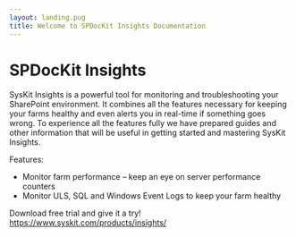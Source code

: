 ```yaml
---
layout: landing.pug
title: Welcome to SPDocKit Insights Documentation 
---
```


# SPDocKit Insights

SysKit Insights is a powerful tool for monitoring and troubleshooting your SharePoint environment. It combines all the features necessary for keeping your farms healthy and even alerts you in real-time if something goes wrong. To experience all the features fully we have prepared guides and other information that will be useful in getting started and mastering SysKit Insights.

Features:

* Monitor farm performance – keep an eye on server performance counters
* Monitor ULS, SQL and Windows Event Logs to keep your farm healthy

Download free trial and give it a try! https://www.syskit.com/products/insights/